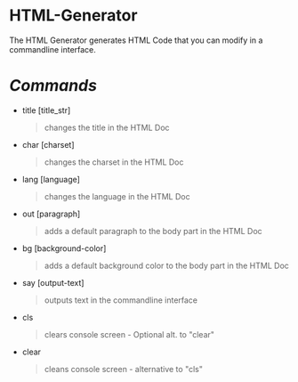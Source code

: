 # HTML-Generator
The HTML Generator generates HTML Code that you can modify in a commandline interface.

# _Commands_
- title [title_str]
  > changes the title in the HTML Doc
- char [charset] 
  > changes the charset in the HTML Doc
- lang [language]
  > changes the language in the HTML Doc
- out [paragraph]
  > adds a default paragraph to the body part in the HTML Doc
- bg [background-color]
  > adds a default background color to the body part in the HTML Doc
  
- say [output-text]
  > outputs text in the commandline interface
- cls
  > clears console screen - Optional alt. to "clear"
- clear 
  > cleans console screen - alternative to "cls"

